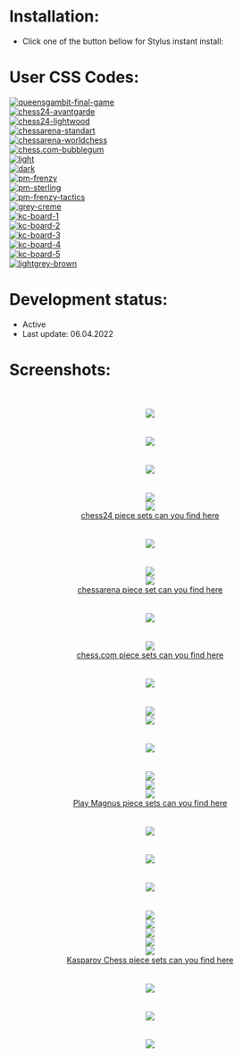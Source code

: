 # Installation:
 - Click one of the button bellow for Stylus instant install:

# User CSS Codes:
[![queensgambit-final-game](https://img.shields.io/badge/Instant%20install%20-%20chess24--avantgarde-7F1502.svg?style=popout&logoColor=000000&labelColor=B58863&logo=lichess)](https://raw.githubusercontent.com/MyCodeIsntWorking/Lichess.org/main/Stylus/Boards/sources/queensgambit-final-game.user.css)<br>
[![chess24-avantgarde](https://img.shields.io/badge/Instant%20install%20-%20chess24--avantgarde-CBE5E4.svg?style=popout&logoColor=000000&labelColor=B58863&logo=lichess)](https://raw.githubusercontent.com/MyCodeIsntWorking/Lichess.org/main/Stylus/Boards/sources/chess24-avantgarde.user.css)<br>
[![chess24-lightwood](https://img.shields.io/badge/Instant%20install%20-%20chess24--lightwood-DDD6C5.svg?style=popout&logoColor=000000&labelColor=B58863&logo=lichess)](https://raw.githubusercontent.com/MyCodeIsntWorking/Lichess.org/main/Stylus/Boards/sources/chess24-lightwood.user.css)<br>
[![chessarena-standart](https://img.shields.io/badge/Instant%20install%20-%20chessarena--standart-FF9E57.svg?style=popout&logoColor=000000&labelColor=B58863&logo=lichess)](https://raw.githubusercontent.com/MyCodeIsntWorking/Lichess.org/main/Stylus/Boards/sources/chessarena-standart.user.css)<br>
[![chessarena-worldchess](https://img.shields.io/badge/Instant%20install%20-%20chessarena--worldchess-FF9E57.svg?style=popout&logoColor=000000&labelColor=B58863&logo=lichess)](https://raw.githubusercontent.com/MyCodeIsntWorking/Lichess.org/main/Stylus/Boards/sources/chessarena-worldchess.user.css)<br>
[![chess.com-bubblegum](https://img.shields.io/badge/Instant%20install%20-%20chess.com--bubblegum-FCD8DD.svg?style=popout&logoColor=000000&labelColor=B58863&logo=lichess)](https://raw.githubusercontent.com/MyCodeIsntWorking/Lichess.org/main/Stylus/Boards/sources/cc-bubblegum.user.css)<br>
[![light](https://img.shields.io/badge/Instant%20install%20-%20light-EDEBE9.svg?style=popout&logoColor=000000&labelColor=B58863&logo=lichess)](https://raw.githubusercontent.com/MyCodeIsntWorking/Lichess.org/main/Stylus/Boards/sources/light.user.css)<br>
[![dark](https://img.shields.io/badge/Instant%20install%20-%20dark-54524E.svg?style=popout&logoColor=000000&labelColor=B58863&logo=lichess)](https://raw.githubusercontent.com/MyCodeIsntWorking/Lichess.org/main/Stylus/Boards/sources/dark.user.css)<br>
[![pm-frenzy](https://img.shields.io/badge/Instant%20install%20-%20play--magnus%20--%20frenzy-54C688.svg?style=popout&logoColor=000000&labelColor=B58863&logo=lichess)](https://raw.githubusercontent.com/MyCodeIsntWorking/Lichess.org/main/Stylus/Boards/sources/pm-frenzy.user.css)<br>
[![pm-sterling](https://img.shields.io/badge/Instant%20install%20-%20play--magnus%20--%20sterling-888888.svg?style=popout&logoColor=000000&labelColor=B58863&logo=lichess)](https://raw.githubusercontent.com/MyCodeIsntWorking/Lichess.org/main/Stylus/Boards/sources/pm-sterling.user.css)<br>
[![pm-frenzy-tactics](https://img.shields.io/badge/Instant%20install%20-%20play--magnus%20--%20frenzy--tactics-866CB3.svg?style=popout&logoColor=000000&labelColor=B58863&logo=lichess)](https://raw.githubusercontent.com/MyCodeIsntWorking/Lichess.org/main/Stylus/Boards/sources/pm-frenzy-tactics.user.css)<br>
[![grey-creme](https://img.shields.io/badge/Instant%20install%20-%20grey--creme-E7E3D1.svg?style=popout&logoColor=000000&labelColor=B58863&logo=lichess)](https://raw.githubusercontent.com/MyCodeIsntWorking/Lichess.org/main/Stylus/Boards/sources/grey-creme.user.css)<br>
[![kc-board-1](https://img.shields.io/badge/Instant%20install%20-%20kasparov--chess%20--%20Board%201-3F5B6A.svg?style=popout&logoColor=000000&labelColor=B58863&logo=lichess)](https://raw.githubusercontent.com/MyCodeIsntWorking/Lichess.org/main/Stylus/Boards/sources/kc-board-1.user.css)<br>
[![kc-board-2](https://img.shields.io/badge/Instant%20install%20-%20kasparov--chess%20--%20Board%202-9FB4C1.svg?style=popout&logoColor=000000&labelColor=B58863&logo=lichess)](https://raw.githubusercontent.com/MyCodeIsntWorking/Lichess.org/main/Stylus/Boards/sources/kc-board-2.user.css)<br>
[![kc-board-3](https://img.shields.io/badge/Instant%20install%20-%20kasparov--chess%20--%20Board%203-DDAF78.svg?style=popout&logoColor=000000&labelColor=B58863&logo=lichess)](https://raw.githubusercontent.com/MyCodeIsntWorking/Lichess.org/main/Stylus/Boards/sources/kc-board-3.user.css)<br>
[![kc-board-4](https://img.shields.io/badge/Instant%20install%20-%20kasparov--chess%20--%20Board%204-694F34.svg?style=popout&logoColor=000000&labelColor=B58863&logo=lichess)](https://raw.githubusercontent.com/MyCodeIsntWorking/Lichess.org/main/Stylus/Boards/sources/kc-board-4.user.css)<br>
[![kc-board-5](https://img.shields.io/badge/Instant%20install%20-%20kasparov--chess%20--%20Board%205-6E845B.svg?style=popout&logoColor=000000&labelColor=B58863&logo=lichess)](https://raw.githubusercontent.com/MyCodeIsntWorking/Lichess.org/main/Stylus/Boards/sources/kc-board-5.user.css)<br>
[![lightgrey-brown](https://img.shields.io/badge/Instant%20install%20-%20lightgrey--brown-7D6451.svg?style=popout&logoColor=000000&labelColor=B58863&logo=lichess)](https://raw.githubusercontent.com/MyCodeIsntWorking/Lichess.org/main/Stylus/Boards/sources/lightgrey-brown.user.css)<br>

# Development status:
 - Active
 - Last update: 06.04.2022

# Screenshots:
<p align="center">
 <br><br>
<image src="https://raw.githubusercontent.com/MyCodeIsntWorking/Lichess.org/main/Stylus/Boards/sources/screenshots/seperator.png"><br><br><br>
<image src="https://raw.githubusercontent.com/MyCodeIsntWorking/Lichess.org/main/Stylus/Boards/sources/screenshots/queensgambit-final-game.png"><br><br><br>
<image src="https://raw.githubusercontent.com/MyCodeIsntWorking/Lichess.org/main/Stylus/Boards/sources/screenshots/seperator.png"><br><br><br>
<image src="https://raw.githubusercontent.com/MyCodeIsntWorking/Lichess.org/main/Stylus/Boards/sources/screenshots/chess24-avantgarde.png"><br>
<image src="https://raw.githubusercontent.com/MyCodeIsntWorking/Lichess.org/main/Stylus/Boards/sources/screenshots/chess24-lightwood.png"><br>
<a href="https://github.com/MyCodeIsntWorking/Lichess.org/tree/main/Stylus/Pieces">chess24 piece sets can you find here</a><br><br><br>
<image src="https://raw.githubusercontent.com/MyCodeIsntWorking/Lichess.org/main/Stylus/Boards/sources/screenshots/seperator.png"><br><br><br>
<image src="https://raw.githubusercontent.com/MyCodeIsntWorking/Lichess.org/main/Stylus/Boards/sources/screenshots/chessarena-standart.png"><br>
<image src="https://raw.githubusercontent.com/MyCodeIsntWorking/Lichess.org/main/Stylus/Boards/sources/screenshots/chessarena-worldchess.png"><br>
<a href="https://github.com/MyCodeIsntWorking/Lichess.org/tree/main/Stylus/Pieces">chessarena piece set can you find here</a><br><br><br>
<image src="https://raw.githubusercontent.com/MyCodeIsntWorking/Lichess.org/main/Stylus/Boards/sources/screenshots/seperator.png"><br><br><br>
<image src="https://raw.githubusercontent.com/MyCodeIsntWorking/Lichess.org/main/Stylus/Boards/sources/screenshots/cc-bubblegum.png"><br>
<a href="https://github.com/MyCodeIsntWorking/Lichess.org/tree/main/Stylus/Pieces">chess.com piece sets can you find here</a><br><br><br>
<image src="https://raw.githubusercontent.com/MyCodeIsntWorking/Lichess.org/main/Stylus/Boards/sources/screenshots/seperator.png"><br><br><br>
<image src="https://raw.githubusercontent.com/MyCodeIsntWorking/Lichess.org/main/Stylus/Boards/sources/screenshots/light.png"><br>
<image src="https://raw.githubusercontent.com/MyCodeIsntWorking/Lichess.org/main/Stylus/Boards/sources/screenshots/dark.png"><br><br><br>
<image src="https://raw.githubusercontent.com/MyCodeIsntWorking/Lichess.org/main/Stylus/Boards/sources/screenshots/seperator.png"><br><br><br>
<image src="https://raw.githubusercontent.com/MyCodeIsntWorking/Lichess.org/main/Stylus/Boards/sources/screenshots/pm-frenzy.png"><br>
<image src="https://raw.githubusercontent.com/MyCodeIsntWorking/Lichess.org/main/Stylus/Boards/sources/screenshots/pm-sterling.png"><br>
<image src="https://raw.githubusercontent.com/MyCodeIsntWorking/Lichess.org/main/Stylus/Boards/sources/screenshots/pm-frenzy-tactics.png"><br>
<a href="https://github.com/MyCodeIsntWorking/Lichess.org/tree/main/Stylus/Pieces">Play Magnus piece sets can you find here</a><br><br><br>
<image src="https://raw.githubusercontent.com/MyCodeIsntWorking/Lichess.org/main/Stylus/Boards/sources/screenshots/seperator.png"><br><br><br>
<image src="https://raw.githubusercontent.com/MyCodeIsntWorking/Lichess.org/main/Stylus/Boards/sources/screenshots/grey-creme.png"><br><br><br>
<image src="https://raw.githubusercontent.com/MyCodeIsntWorking/Lichess.org/main/Stylus/Boards/sources/screenshots/seperator.png"><br><br><br>
<image src="https://raw.githubusercontent.com/MyCodeIsntWorking/Lichess.org/main/Stylus/Boards/sources/screenshots/kc-board-1.png"><br>
<image src="https://raw.githubusercontent.com/MyCodeIsntWorking/Lichess.org/main/Stylus/Boards/sources/screenshots/kc-board-2.png"><br>
<image src="https://raw.githubusercontent.com/MyCodeIsntWorking/Lichess.org/main/Stylus/Boards/sources/screenshots/kc-board-3.png"><br>
<image src="https://raw.githubusercontent.com/MyCodeIsntWorking/Lichess.org/main/Stylus/Boards/sources/screenshots/kc-board-4.png"><br>
<image src="https://raw.githubusercontent.com/MyCodeIsntWorking/Lichess.org/main/Stylus/Boards/sources/screenshots/kc-board-5.png"><br>
<a href="https://github.com/MyCodeIsntWorking/Lichess.org/tree/main/Stylus/Pieces">Kasparov Chess piece sets can you find here</a><br><br><br>
<image src="https://raw.githubusercontent.com/MyCodeIsntWorking/Lichess.org/main/Stylus/Boards/sources/screenshots/seperator.png"><br><br><br>
<image src="https://raw.githubusercontent.com/MyCodeIsntWorking/Lichess.org/main/Stylus/Boards/sources/screenshots/lightgrey-brown.png"><br><br><br>
<image src="https://raw.githubusercontent.com/MyCodeIsntWorking/Lichess.org/main/Stylus/Boards/sources/screenshots/seperator.png"><br><br><br>
</p>
